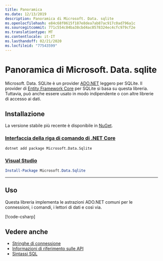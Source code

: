 ```yaml
---
title: Panoramica
ms.date: 12/13/2019
description: Panoramica di Microsoft. Data. sqlite
ms.openlocfilehash: e84c68f0615f187e8dea7ab87ac917c0ad796a1c
ms.sourcegitcommit: 771c554c84ba38cbd4ac0578324ec4cfc979cf2e
ms.translationtype: MT
ms.contentlocale: it-IT
ms.lasthandoff: 02/21/2020
ms.locfileid: "77543599"
---
```

# <a name="microsoftdatasqlite-overview"></a>Panoramica di Microsoft. Data. sqlite

Microsoft. Data. SQLite è un provider [ADO.NET](../../../framework/data/adonet/index.md) leggero per SQLite. Il provider di [Entity Framework Core](/ef/core/) per SQLite si basa su questa libreria. Tuttavia, può anche essere usato in modo indipendente o con altre librerie di accesso ai dati.

## <a name="installation"></a>Installazione

La versione stabile più recente è disponibile in [NuGet](https://www.nuget.org/packages/Microsoft.Data.Sqlite).

### <a name="net-core-cli"></a>[Interfaccia della riga di comando di .NET Core](#tab/netcore-cli)

```dotnetcli
dotnet add package Microsoft.Data.Sqlite
```

### <a name="visual-studio"></a>[Visual Studio](#tab/visual-studio)

``` PowerShell
Install-Package Microsoft.Data.Sqlite
```

---

## <a name="usage"></a>Uso

Questa libreria implementa le astrazioni ADO.NET comuni per le connessioni, i comandi, i lettori di dati e così via.

[!code-csharp[](../../../../samples/snippets/standard/data/sqlite/HelloWorldSample/Program.cs?name=snippet_HelloWorld)]

## <a name="see-also"></a>Vedere anche

* [Stringhe di connessione](connection-strings.md)
* [Informazioni di riferimento sulle API](/dotnet/api/?view=msdata-sqlite-3.0)
* [Sintassi SQL](https://www.sqlite.org/lang.html)
